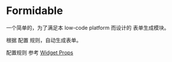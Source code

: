 # Formidable

一个简单的，为了满足本 low-code platform 而设计的 表单生成模块。

根据 配置 规则，自动生成表单。

配置规则 参考 [Widget Props](../../../../shared/src/types/widgetProps.ts)

